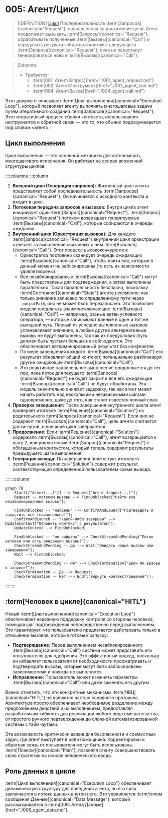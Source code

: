 # 005: Агент/Цикл

> [!DEFINITION] [Цикл](./000_glossary.md)
> Последовательность :term[Запросов]{canonical="Request"}, направленная на достижение цели. Агент продолжает вызывать :term[Запросы]{canonical="Request"}, обрабатывать полученные :term[Вызовы]{canonical="Call"} и передавать результат обратно в контекст следующего :term[Запроса]{canonical="Request"}, пока не перестанут генерироваться новые :term[Вызовы]{canonical="Call"}.

> Sidenote:
>
> - Требуется:
>   - :term[001: Агент/Запрос]{href="./001_agent_request.md"}
>   - :term[002: Агент/Инструмент]{href="./002_agent_tool.md"}
>   - :term[004: Агент/Вызов]{href="./004_agent_call.md"}

Этот документ описывает :term[Цикл выполнения]{canonical="Execution Loop"}, который позволяет агенту выполнять многошаговые задачи путем итеративного создания :term[Запросов]{canonical="Request"}. Этот итеративный процесс сборки контекста, использования инструментов и обратной связи — это то, что обычно подразумевается под словом «агент».

## Цикл выполнения

Цикл выполнения — это основной механизм для автономного, многошагового исполнения. Он работает на основе вложенной структуры циклов:

::::columns
:::column

1.  **Внешний цикл (Генерация запросов):** Жизненный цикл агента представляет собой последовательность :term[Запросов]{canonical="Request"}. Он начинается с исходного контекста и входит в цикл.
2.  **Потоковая передача запросов и вызовов:** Внутри цикла агент инициирует один :term[Запрос]{canonical="Request"}. :term[Запрос]{canonical="Request"} потоком возвращает генерируемые :term[Вызовы]{canonical="Call"}, которые собираются в очередь ожидания.
3.  **Внутренний цикл (Оркестрация вызовов):** Для каждого :term[Запроса]{canonical="Request"} внутренний цикл оркестрации отвечает за выполнение связанных с ним :term[Вызовов]{canonical="Call"}. Этот процесс высококонкурентен:
    - Оркестратор постоянно сканирует очередь ожидающих :term[Вызовов]{canonical="Call"}, чтобы найти все, которые в данный момент не заблокированы (то есть их зависимости удовлетворены).
    - Все незаблокированные :term[Вызовы]{canonical="Call"} могут быть представлены для подтверждения, а затем выполнены параллельно. Такая параллельность безопасна, поскольку :term[Состояние]{canonical="State"} агента неизменно: как только значение записано по определенному пути через `_outputPath`, оно не может быть перезаписано. Это позволяет модели предлагать взаимоисключающие :term[Вызовы]{canonical="Call"} — например, разные ветви условного оператора, — которые записывают данные в один и тот же выходной путь. Первый из успешно выполненных вызовов устанавливает значение, а любые другие альтернативные вызовы не будут выполнены, так как их предусловия (путь должен быть пустым) больше не соблюдаются. Это обеспечивает детерминированный результат без конфликтов.
    - По мере завершения каждого :term[Вызова]{canonical="Call"} его результат обновляет общий контекст, потенциально разблокируя другие ожидающие :term[Вызовы]{canonical="Call"}.
    - Это реактивное параллельное выполнение продолжается до тех пор, пока поток для текущего :term[Запроса]{canonical="Request"} не будет закрыт и все его ожидающие :term[Вызовы]{canonical="Call"} не будут обработаны. Эта модель значительно снижает задержку, так как агент может начать работать над несколькими независимыми шагами одновременно, даже до того, как станет известен полный план.
4.  **Проверка завершения:** После завершения внутреннего цикла агент проверяет итоговое :term[Решение]{canonical="Solution"} из родительского :term[Запроса]{canonical="Request"}. Если оно не содержит :term[Вызовов]{canonical="Call"}, цель агента считается достигнутой, и внешний цикл завершается.
5.  **Продолжение:** Если :term[Решение]{canonical="Solution"} содержало :term[Вызовы]{canonical="Call"}, агент возвращается к шагу 2, инициируя новый :term[Запрос]{canonical="Request"} с обогащенным контекстом, который теперь содержит результаты предыдущего шага выполнения.
6.  **Генерация вывода:** По завершении поле `output` итогового :term[Решения]{canonical="Solution"} содержит результат, соответствующий определенной пользователем схеме вывода.

:::
:::column

```mermaid
graph TD
    Start[/"Агент(...)"/] --> Request["Агент.Запрос(...)"];
    Request -- потоком вызовы --> FindUnblocked{"Найти все незаблокированные вызовы"};

    FindUnblocked -- "найдены" --> ConfirmAndLaunch["Подтвердить и запустить все (параллельно)"];
    ConfirmAndLaunch -- "какой-либо завершен" --> UpdateContext["Обновить контекст с результатом"];
    UpdateContext --> FindUnblocked;

    FindUnblocked -- "не найдены" --> CheckStreamAndPending{"Поток активен или есть ожидающие вызовы?"};
    CheckStreamAndPending -- Да --> Wait["Ожидать новые вызовы или завершения"];
    Wait --> FindUnblocked;

    CheckStreamAndPending -- Нет --> CheckTermination{"Были ли вызовы в запросе?"};
    CheckTermination -- Да --> Request;
    CheckTermination -- Нет --> End[\"Вернуть контекст/решение"\];
```

:::
::::

## :term[Человек в цикле]{canonical="HITL"}

Новый :term[Цикл выполнения]{canonical="Execution Loop"} обеспечивает надежную поддержку контроля со стороны человека, помещая шаг подтверждения непосредственно перед выполнением. Это гарантирует, что пользователю предлагается действовать только в отношении вызовов, которые готовы к запуску:

- **Подтверждение:** Перед выполнением незаблокированного :term[Вызова]{canonical="Call"} система может представить его пользователю для одобрения. Это эффективный подход, поскольку он избавляет пользователя от необходимости просматривать и подтверждать вызовы, которые могут быть заблокированы зависимостями и никогда не выполнятся.
- **Исправление:** Пользователь может изменять параметры :term[Вызова]{canonical="Call"} или даже заменять его другим

Важно отметить, что эти конкретные механизмы :term[ЧВЦ]{canonical="HITL"} не являются частью основного протокола. Архитектура просто обеспечивает необходимое разделение между предложением действий и их выполнением, предоставляя разработчикам гибкость для реализации любого вида вмешательства, от простого ручного подтверждения до сложной автоматизированной системы с тайм-аутами.

Эта возможность критически важна для безопасности и совместных задач, где агент выступает в роли помощника. Корректировки и обратная связь от пользователя могут быть использованы :term[Планом]{canonical="Plan"}, позволяя агенту совершенствовать свою стратегию на основе человеческого ввода.

## Роль данных в цикле

:term[Цикл выполнения]{canonical="Execution Loop"} обеспечивает динамическую структуру для поведения агента, но его сила заключается в потоке данных внутри него. Это управляется :term[типом сообщения Данные]{canonical="Data Message"}, который рассматривается в :term[006: Агент/Данные]{href="./006_agent_data.md"}.
